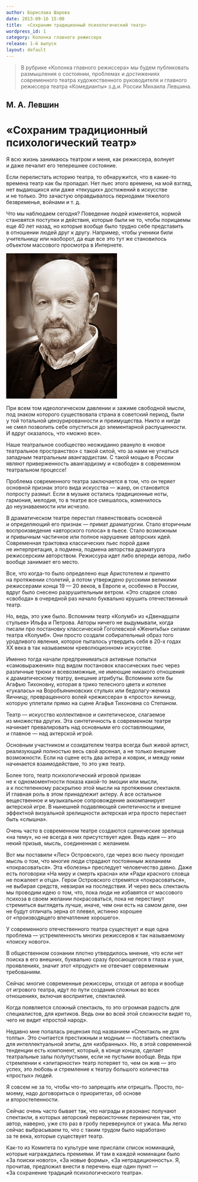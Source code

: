 ```yaml
---
author: Борислава Шарова
date: 2013-09-16 15:00
title:  «Сохраним традиционный психологический театр»
wordpress_id: 1
category: Колонка главного режиссера
release: 1-й выпуск
layout: default
---
```


> В рубрике «Колонка главного режиссера» мы будем публиковать размышления о состоянии, проблемах и достижениях современного театра художественного руководителя и главного режиссера театра «Комедианты» з.д.и. России Михаила Левшина.

## М. А. Левшин

# «Сохраним традиционный психологический театр»

Я всю жизнь занимаюсь театром и меня, как режиссера, волнует и даже печалит его теперешнее состояние.

Если перелистать историю театра, то обнаружится, что в какие-то времена театр как бы пропадал. Нет пьес этого времени, на мой взгляд, нет выдающихся или даже «текущих» достижений в искусстве и не только. Это зачастую оправдывалось периодами тяжелого безвременья, войнами и т. д.

Что мы наблюдаем сегодня? Поведение людей изменяется, нормой становятся поступки и действия, которые были не то, чтобы порицаемы еще 40 лет назад, но которые вообще было трудно себе представить в отношении людей друг к другу. Например, чтобы ученики били учительницу или наоборот, да еще все это тут же становилось объектом массового просмотра в Интернете.


![М. А. Левшин](./levshin.jpg)

При всем том идеологическом давлении и зажиме свободной мысли, под знаком которого существовала страна в советский период, были у той тотальной цензурированности и преимущества. Никто и нигде не смел позволить себе опуститься до элементарной распущенности. И вдруг оказалось, что «можно все».

Наше театральное сообщество неожиданно рвануло в «новое театральное пространство» с такой силой, что за нами не угнаться западным театральным авангардистам. С такой мощью в России являют приверженность авангардизму и «свободе» в современном театральном процессе!

Проблема современного театра заключается в том, что он теряет основной признак этого вида искусства — жанр, он становится попросту размыт. Если в музыке остались традиционные ноты, гармония, мелодия, то в театре все смешалось, изменилось до неузнаваемости или исчезло.

В драматическом театре перестал главенствовать основной и определяющий его признак — примат драматургии. Стало вторичным воспроизведение «авторского голоса» в пьесе. Стало возможным и привычным частичное или полное нарушение авторских идей. Современная трактовка классических пьес порой даже не интерпретация, а подмена, подмена авторства драматурга режиссерским авторством. Режиссура идет либо впереди автора, либо вообще занимает его место.

Все, что когда-то было определено еще Аристотелем и принято на протяжении столетий, а потом утверждено русскими великими режиссерами конца 19 — 20 веков, в Европе и, особенно в России, вдруг было снесено разрушительным ветром. «Это сладкое слово «свобода» в очередной раз начало буквально крушить отечественный театр.

Но, ведь, это уже было. Вспомним театр «Колумб» из «Двенадцати стульев» Ильфа и Петрова. Авторы ничего не выдумывали, когда писали про постановку классической Гоголевской «Женитьбы» силами театра «Колумб». Они просто создали собирательный образ того уродливого явления, которое пыталось утвердить себя в 20-х годах ХХ века в так называемом «революционном» искусстве.

Именно тогда начали предприниматься активные попытки «самовыражения» под видом постановок классических пьес через различные трюки и всевозможные, не имеющие никакого отношения к драматическому театру, внешние атрибуты. Вспомним хотя бы Агафью Тихоновну, которая в трико телесного цвета и котелке «гукалась» на Воробъяниновских стульях или бедолагу-жениха Яичницу, превращенного волей «режиссера» в «просто» яичницу, которую уплетали прямо на сцене Агафья Тихоновна со Степаном.

Театр — искусство коллективное и синтетическое, слагаемое из множества других. Эта синтетичность в современном театре начинает превалировать над основными его составляющими, и главное — над актерской игрой.

Основным участником и созидателем театра всегда был живой артист, реализующий полностью весь свой арсенал, а не только внешние возможности. Если на сцене есть два актера и коврик, и между ними начинается взаимодействие, то это уже театр.

Более того, театр психологический игровой призван не к одномоментности показа какой-то эмоции или мысли, а к постепенному раскрытию этой мысли на протяжении спектакля. И главная роль в этом принадлежит актеру. А все остальное вещественное и музыкальное сопровождение аккомпанирует актерской игре. В нынешней подавляющей синтетичности и внешне эффектной визуальной зрелищности актерская игра просто перестает быть «слышна».

Очень часто в современном театре создаются сценические зрелища «на тему», но не всегда в них присутствует идея. Ведь идея — это некий призыв, мысль, соединенная с желанием.

Вот мы поставили «Лес» Островского, где через всю пьесу проходит мысль о том, что многие люди страдают постоянным желанием «покрасоваться». Эта «болезнь» преследует человечество давно. Даже есть поговорки «На миру и смерть красна» или «Ради красного словца не пожалеет и отца». Герои Островского стремятся «покрасоваться», не выбирая средств, невзирая на последствия. И через весь спектакль мы проводим идею о том, что, пока люди не избавятся от массового психоза в своем желании покрасоваться, пока не перестанут стремиться выглядеть лучше, иначе, чем они есть на самом деле, они не будут отличать зерна от плевел, истинно хорошее от «производящего впечатление хорошего».

У современного отечественного театра существует и еще одна проблема — устремленность многих режиссеров к так называемому «поиску нового».

В общественном сознании плотно утвердилось мнение, что если нет поиска в его внешних, буквально сразу бросающегося в глаза и уши, проявлениях, значит этот «продукт» не отвечает современным требованиям.

Сейчас многие современные режиссеры, отходя от автора и вообще от игрового театра, идут по пути создания сложных во всех отношениях, включая восприятие, спектаклей.

Когда появляется сложный спектакль, то это огромная радость для специалистов, для критиков. Ведь они во всей этой сложности видят то, чего не видит «простой народ».

Недавно мне попалась рецензия под названием «Спектакль не для толпы». Это считается престижным и модным — поставить спектакль для интеллектуальной элиты, для «избранных». Но, в этой современной тенденции есть компонент, который, в конце концов, сделает театральные залы полупустыми, если не пустыми вообще. Ведь при стремлении к «элитарности» театр потеряет то, чем он жив — это успех, это любовь и стремление к театру большого количества «простых» людей.

Я совсем не за то, чтобы что-то запрещать или отрицать. Просто, по-моему, надо договориться о приоритетах, об основе и второстепенности.

Сейчас очень часто бывает так, что награды и резонанс получают спектакли, в которых авторский первоисточник переиначен так, что автор, наверно, уже сто раз в гробу перевернулся от ужаса. Мы легко сейчас выбрасываем то, что с таким трудом было наработано за те века, которые существует театр.

Как-то из Комитета по культуре мне прислали список номинаций, которые награждались премиями. И там в каждой номинации было «За поиски нового», «За новые формы», «За нетрадиционность». Я, прочитав, предложил внести в перечень еще один пункт — «За сохранение традиций психологического театра».
